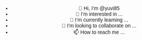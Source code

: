 - 👋 Hi, I’m @yuvi85
- 👀 I’m interested in ...
- 🌱 I’m currently learning ...
- 💞️ I’m looking to collaborate on ...
- 📫 How to reach me ...

<!---
yuvi85/yuvi85 is a ✨ special ✨ repository because its `README.md` (this file) appears on your GitHub profile.
You can click the Preview link to take a look at your changes.
--->
<!DOCTYPE html>
<html lang="en">
<head>
    <meta charset="UTF-8">
    <meta name="viewport" content="width=device-width, initial-scale=1.0">
    <title>Would You Like to Go Out With Me?</title>
    <style>
        body {
            font-family: 'Arial', sans-serif;
            text-align: center;
            margin: 50px;
        }

        h1 {
            color: #333;
        }

        p {
            color: #666;
        }

        button {
            padding: 10px 20px;
            font-size: 16px;
            background-color: #4CAF50;
            color: #fff;
            border: none;
            border-radius: 5px;
            cursor: pointer;
        }

        button:hover {
            background-color: #45a049;
        }
    </style>
</head>
<body>
    <h1>Would You Like to Go Out With Me?</h1>
    <p>Hi there! I've been meaning to ask you something special...</p>
    <p>Would you be interested in going out with me?</p>
    
    <button onclick="alert('Thank you for considering! Let me know your answer.')">Yes, I'd love to!</button>
    <button onclick="alert('I appreciate your honesty! Maybe some other time.')">Sorry, I can't make it.</button>

</body>
</html>
